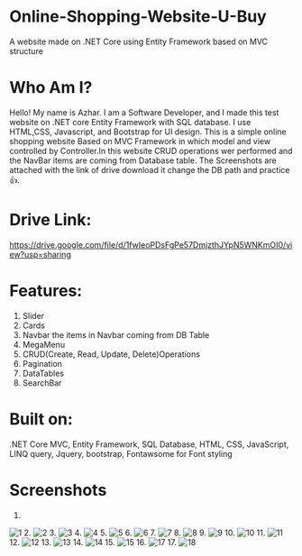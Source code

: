 # Online-Shopping-Website-U-Buy
A website made on .NET Core using Entity Framework based on MVC structure

# Who Am I?
Hello! My name is Azhar. I am a Software Developer, and I made this test website on .NET core Entity Framework with SQL database. I use HTML,CSS, Javascript, and Bootstrap for UI design. This is a simple online shopping website Based on MVC Framework in which model and view controlled by Controller.In this website CRUD operations wer performed and the NavBar items are coming from Database table. The Screenshots are attached with the link of drive download it change the DB path and practice 👍.

# Drive Link:
https://drive.google.com/file/d/1fwIeoPDsFgPe57DmjzthJYpN5WNKmOI0/view?usp=sharing

# Features:
1. Slider
2. Cards
3. Navbar the items in Navbar coming from DB Table
4. MegaMenu
5. CRUD(Create, Read, Update, Delete)Operations
6. Pagination
7. DataTables
8. SearchBar

# Built on:
.NET Core MVC, Entity Framework, SQL Database, HTML, CSS, JavaScript, LINQ query, Jquery, bootstrap, Fontawsome for Font styling

# Screenshots
1.
![1](https://github.com/AzharAlam147/Online-Shopping-Website-U-Buy/assets/73800301/48f2c03e-c5cc-4def-996a-e5a68787d6e8)
2.
![2](https://github.com/AzharAlam147/Online-Shopping-Website-U-Buy/assets/73800301/56eafdab-8589-41c5-887b-2c7bab32cf59)
3.
![3](https://github.com/AzharAlam147/Online-Shopping-Website-U-Buy/assets/73800301/d9e1b89a-9df2-4765-98cf-f6ec8054f0a4)
4.
![4](https://github.com/AzharAlam147/Online-Shopping-Website-U-Buy/assets/73800301/6eccf005-df4d-4a1c-82c4-df2f62daf9ec)
5.
![5](https://github.com/AzharAlam147/Online-Shopping-Website-U-Buy/assets/73800301/ecb1290b-c5b5-45f1-9f8f-af054486e423)
6.
![6](https://github.com/AzharAlam147/Online-Shopping-Website-U-Buy/assets/73800301/b4735f3c-c7e9-44e2-84d1-8deb27519978)
7.
![7](https://github.com/AzharAlam147/Online-Shopping-Website-U-Buy/assets/73800301/13999b47-ecdd-40a7-960d-0237361c6788)
8.
![8](https://github.com/AzharAlam147/Online-Shopping-Website-U-Buy/assets/73800301/13425cee-c933-448c-a6b1-ecb89474e18c)
9.
![9](https://github.com/AzharAlam147/Online-Shopping-Website-U-Buy/assets/73800301/62301a14-b0aa-42a1-9817-901e7ed20553)
10.
![10](https://github.com/AzharAlam147/Online-Shopping-Website-U-Buy/assets/73800301/be350ddd-f727-4931-b50c-e10174cf9e5e)
11.
![11](https://github.com/AzharAlam147/Online-Shopping-Website-U-Buy/assets/73800301/aeae4089-7e01-44a2-9e5b-456da8acaa1d)
12.
![12](https://github.com/AzharAlam147/Online-Shopping-Website-U-Buy/assets/73800301/3b020ef8-a59f-4455-aba4-24348c6a70ae)
13.
![13](https://github.com/AzharAlam147/Online-Shopping-Website-U-Buy/assets/73800301/d03a7567-7b3b-4d81-923f-6a5a9f85d918)
14.
![14](https://github.com/AzharAlam147/Online-Shopping-Website-U-Buy/assets/73800301/b8e9553e-2f3f-4447-9b75-c8573e954d23)
15. ![15](https://github.com/AzharAlam147/Online-Shopping-Website-U-Buy/assets/73800301/9e6a78ae-2b6b-4f4d-ae97-55cb1e482f24)
16. ![17](https://github.com/AzharAlam147/Online-Shopping-Website-U-Buy/assets/73800301/c1e49505-4e42-4722-be94-7370f03f2e5a)
17. ![18](https://github.com/AzharAlam147/Online-Shopping-Website-U-Buy/assets/73800301/df4ccea0-1ab2-4b84-a274-47bab0ab29e2)
